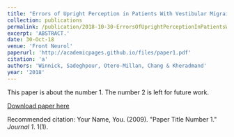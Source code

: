 ```yaml
---
title: "Errors of Upright Perception in Patients With Vestibular Migraine."
collection: publications
permalink: /publication/2018-10-30-ErrorsOfUprightPerceptionInPatientsWithVestibularMigraine_
excerpt: 'ABSTRACT.'
date: 30-Oct-18
venue: 'Front Neurol'
paperurl: 'http://academicpages.github.io/files/paper1.pdf'
citation: 'a'
authors: 'Winnick, Sadeghpour, Otero-Millan, Chang & Kheradmand'
year: '2018'
---
```

This paper is about the number 1. The number 2 is left for future work.

[Download paper here](http://academicpages.github.io/files/paper1.pdf)

Recommended citation: Your Name, You. (2009). "Paper Title Number 1." <i>Journal 1</i>. 1(1).
